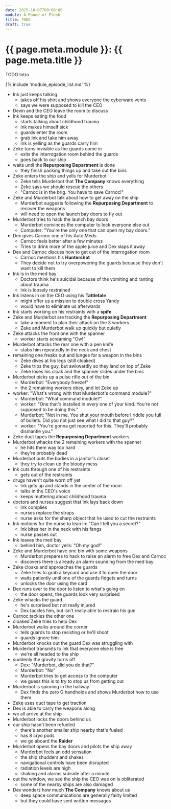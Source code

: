 ```yaml
---
date: 2025-10-07T00:00:00
module: A Pound of Flesh
title: TODO
draft: true
---
```

# {{ page.meta.module }}: {{ page.meta.title }}

TODO Intro

<!-- more -->

{% include 'module_episode_list.md' %}

- Ink just keeps talking
    - takes off his shirt and shows everyone the cyberware vents
    - says we were supposed to kill the CEO
- Devin and the CEO leave the room to discuss
- Ink keeps eating the food
    - starts talking about childhood trauma
    - Ink makes himself sick
    - guards enter the room
    - grab Ink and take him away
    - Ink is yelling as the guards carry him
- Zeke turns invisible as the guards come in
    - exits the interrogation room behind the guards
    - goes back to our ship
- waits until the **Repurposing Department** is done
    - they finish packing things up and take out the bins
- Zeke enters the ship and yells for Murderbot
    - Zeke tells Murderbot that **The Company** knows everything
    - Zeke says we should rescue the others
    - "Carnoc is in the brig. You have to save Carnoc!"
- Zeke and Murderbot talk about how to get away on the ship
    - Murderbot suggests following the **Repurposing Department** to recover the weapons
    - will need to open the launch bay doors to fly out
- Murderbot tries to hack the launch bay doors
    - Murderbot convinces the computer to lock everyone else out
    - Computer: "You're the only one that can open my bay doors."
- Dex gives Carnoc one of his Auto Meds
    - Carnoc feels better after a few minutes
    - Tries to drink more of the apple juice and Dex slaps it away
- Dex and Carnoc discuss how to get out of the interrogation room
    - Carnoc mentions his **Huntershot**
    - They decide not to try overpowering the guards because they don't want to kill them
- Ink is in the med bay
    - Doctors think he's suicidal because of the vomiting and ranting about trauma
    - Ink is loosely restrained
- Ink listens in on the CEO using his **Tattletale**
    - might offer us a mission to double cross Yandy
    - would have to eliminate us afterwards
- Ink starts working on his restraints with a **spife**
- Zeke and Murderbot are tracking the **Repurposing Department**
    - take a moment to plan their attack on the 3 workers
    - Zeke and Murderbot walk up quickly but quietly
- Zeke attacks the front one with the spanner
    - worker starts screaming "Ow!"
- Murderbot attacks the rear one with a pen knife
    - stabs him repeatedly in the neck and chest
- remaining one freaks out and lunges for a weapon in the bins
    - Zeke dives at his legs (still cloaked)
    - Zeke trips the guy, but awkwardly so they land on top of Zeke
    - Zeke loses his cloak and the spanner slides under the bins
- Murderbot picks up a pulse rifle out of the bin
    - Murderbot: "Everybody freeze!"
    - the 2 remaining workers obey, and let Zeke up
- worker: "What's wrong with that Murderbot's command module?"
    - Murderbot: "What command module?"
    - worker: "One that's installed in every one of your kind. You're not supposed to be doing this."
    - Murderbot: "Not in me. You shut your mouth before I riddle you full of bullets. Did you not just see what I did to that guy?"
    - worker: "You're gonna get reported for this. They'll probably dismantle you."
- Zeke duct tapes the **Repurposing Department** workers
- Murderbot whacks the 2 remaining workers with the spanner
    - he hits them way too hard
    - they're probably dead
- Murderbot puts the bodies in a janitor's closet
    - they try to clean up the bloody mess
- Ink cuts through one of his restraints
    - gets out of the restraints
- drugs haven't quite worn off yet
    - Ink gets up and stands in the center of the room
    - talks in the CEO's voice
    - keeps muttering about childhood trauma
- doctors and nurses suggest that Ink lays back down
    - Ink complies
    - nurses replace the straps
    - nurse asks for the sharp object that he used to cut the restraints
- Ink motions for the nurse to lean in: "Can I tell you a secret?"
    - Ink bites her in the neck with his fangs
    - nurse passes out
- Ink leaves the med bay
    - behind him, doctor yells: "Oh my god!"
- Zeke and Murderbot have one bin with some weapons
    - Murderbot prepares to hack to raise an alarm to free Dex and Carnoc
    - discovers there is already an alarm sounding from the med bay
- Zeke cloaks and approaches the guards
    - Zeke tries to grab a keycard and use it to open the door
    - waits patiently until one of the guards fidgets and turns
    - unlocks the door using the card
- Dex runs over to the door to listen to what's going on
    - the door opens, the guards look very surprised
- Zeke whacks the guard
    - he's surprised but not really injured
    - Dex tackles him, but isn't really able to restrain his gun
- Carnoc tackles the other one
- cloaked Zeke tries to help Dex
- Murderbot walks around the corner
    - tells guards to stop resisting or he'll shoot
    - guards ignore him
- Murderbot knocks out the guard Dex was struggling with
- Murderbot transmits to Ink that everyone else is free
    - we're all headed to the ship
- suddenly the gravity turns off
    - Dex: "Murderbot, did you do that?"
    - Murderbot: "No"
    - Murderbot tries to get access to the computer
    - we guess this is to try to stop us from getting out
- Murderbot is spinning in the hallway
    - Dex finds the zero G handholds and shows Murderbot how to use them
- Zeke uses duct tape to get traction
- Dex is able to carry the weapons along
- we all arrive at the ship
- Murderbot locks the doors behind us
- our ship hasn't been refueled
    - there's another smaller ship nearby that's fueled
    - has 8 cryo pods
    - we go aboard the **Raider**
- Murderbot opens the bay doors and pilots the ship away
    - Murderbot feels an odd sensation
    - the ship shudders and shakes
    - navigational controls have been disrupted
    - radiation levels are high
    - shaking and alarms subside after a minute
- out the window, we see the ship the CEO was on is obliterated
    - some of the nearby ships are also damaged
- Dex wonders how much **The Company** knows about us
    - deep space communications are generally fairly limited
    - but they could have sent written messages
